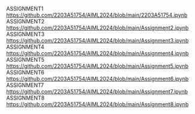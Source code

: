ASSIGNMENT1 https://github.com/2203A51754/AIML2024/blob/main/2203A51754.ipynb
ASSIGNMENT2 https://github.com/2203A51754/AIML2024/blob/main/Assignment2.ipynb
ASSIGNMENT3 https://github.com/2203A51754/AIML2024/blob/main/Assignment3.ipynb
ASSIGNMENT4 https://github.com/2203A51754/AIML2024/blob/main/Assignment4.ipynb
ASSIGNMENT5 https://github.com/2203A51754/AIML2024/blob/main/Assignment5.ipynb
ASSIGNMENT6 https://github.com/2203A51754/AIML2024/blob/main/Assignment6.ipynb
ASSIGNMENT7 https://github.com/2203A51754/AIML2024/blob/main/Assignment7.ipynb
ASSIGNMENT8 https://github.com/2203A51754/AIML2024/blob/main/Assignment8.ipynb
